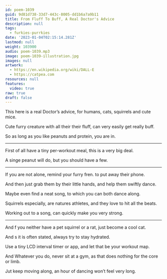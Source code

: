 ```yaml
---
id: poem-1039
guid: 9d81d738-33d7-443c-8005-dd1b6a7a9b11
title: From Fluff To Buff, A Real Doctor's Advice
description: null
tags:
  - furkies-purrkies
date: '2023-01-04T02:15:14.281Z'
lastmod: null
weight: 103900
audio: poem-1039.mp3
image: poem-1039-illustration.jpg
images: null
artwork:
  - https://en.wikipedia.org/wiki/DALL-E
  - https://catpea.com
resources: null
features:
  video: true
raw: true
draft: false
---
```


This here is a real Doctor’s advice,
for humans, cats, squirrels and cute mice.

Cute furry creature with all their their fluff,
can very easily get really buff.

So as long as you like peanuts and protein,
you are in.

---

First of all have a tiny per-workout meal,
this is a very big deal.

A singe peanut will do,
but you should have a few.

---

If you are not alone,
remind your furry fren. to put away their phone.

And then just grab them by their little hands,
and help them swiftly dance.

Maybe even find a neat song,
to which you can both dance along.

Squirrels especially, are natures athletes,
and they love to hit all the beats.

Working out to a song,
can quickly make you very strong.

---

And f you neither have a pet squirrel or a rat,
just become a cool cat.

And s it is often stated,
always try to stay hydrated.

Use a tiny LCD interval timer or app,
and let that be your workout map.

And Whatever you do, never sit at a gym,
as that does nothing for the core or limb.

Jut keep moving along,
an hour of dancing won’t feel very long.
